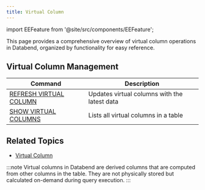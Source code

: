 ```yaml
---
title: Virtual Column
---
```

import EEFeature from '@site/src/components/EEFeature';

<EEFeature featureName='VIRTUAL COLUMN'/>

This page provides a comprehensive overview of virtual column operations in Databend, organized by functionality for easy reference.

## Virtual Column Management

| Command | Description |
|---------|-------------|
| [REFRESH VIRTUAL COLUMN](refresh-virtual-column.md) | Updates virtual columns with the latest data |
| [SHOW VIRTUAL COLUMNS](show-virtual-columns.md) | Lists all virtual columns in a table |

## Related Topics

- [Virtual Column](/guides/performance/virtual-column)

:::note
Virtual columns in Databend are derived columns that are computed from other columns in the table. They are not physically stored but calculated on-demand during query execution.
:::